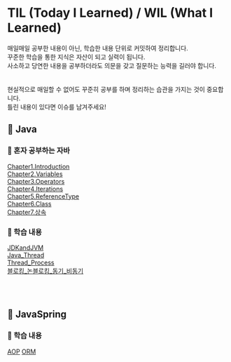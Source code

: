 # TIL (Today I Learned) / WIL (What I Learned)
매일매일 공부한 내용이 아닌, 학습한 내용 단위로 커밋하여 정리합니다. <br/>
꾸준한 학습을 통한 지식은 자산이 되고 실력이 됩니다.<br/>
사소하고 당연한 내용을 공부하더라도 의문을 갖고 질문하는 능력을 길러야 합니다.<br/>
<br/><br/>
현실적으로 매일할 수 없어도 꾸준히 공부를 하며 정리하는 습관을 가지는 것이 중요합니다. <br/>
틀린 내용이 있다면 이슈를 남겨주세요! <br/>


## 📌 Java

### 📄 혼자 공부하는 자바

 [Chapter1.Introduction](https://github.com/jihostudy/TIL/blob/main/Java/Chapter1.Introduction.md) <br/>
 [Chapter2.Variables](https://github.com/jihostudy/TIL/blob/main/Java/Chapter2.Variables.md) <br/>
 [Chapter3.Operators](https://github.com/jihostudy/TIL/blob/main/Java/Chapter3.Operators.md) <br/>
 [Chapter4.Iterations](https://github.com/jihostudy/TIL/blob/main/Java/Chapter4.Iterations.md) <br/>
 [Chapter5.ReferenceType](https://github.com/jihostudy/TIL/blob/main/Java/Chapter5.ReferenceType.md) <br/>
 [Chapter6.Class](https://github.com/jihostudy/TIL/blob/main/Java/Chapter6.Class.md) <br/>
 [Chapter7.상속](https://github.com/jihostudy/TIL/blob/main/Java/Chapter7.%EC%83%81%EC%86%8D.md) <br/>

### 📄 학습 내용

[JDKandJVM](https://github.com/jihostudy/TIL/blob/main/Java/JDKandJVM.md) <br/>
[Java_Thread](https://github.com/jihostudy/TIL/blob/main/Java/Java_Thread.md) <br/>
[Thread_Process](https://github.com/jihostudy/TIL/blob/main/Java/Thread_Process.md) <br/>
[블로킹_논블로킹_동기_비동기](https://github.com/jihostudy/TIL/blob/main/Java/%EB%B8%94%EB%A1%9C%ED%82%B9_%EB%85%BC%EB%B8%94%EB%A1%9C%ED%82%B9_%EB%8F%99%EA%B8%B0_%EB%B9%84%EB%8F%99%EA%B8%B0.md) <br/>


<br/><br/>
## 📌 JavaSpring

### 📄 학습 내용

[AOP](https://github.com/jihostudy/TIL/blob/main/JavaSpring/AOP.md)
[ORM](https://github.com/jihostudy/TIL/blob/main/JavaSpring/ORM.md)

